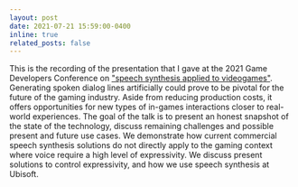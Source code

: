 ```yaml
---
layout: post
date: 2021-07-21 15:59:00-0400
inline: true
related_posts: false
---
```


This is the recording of the presentation that I gave at the 2021 Game Developers Conference on ["speech synthesis applied to videogames"](https://gdcvault.com/play/1027229/Speech-Synthesis-in-the-Context).
\
Generating spoken dialog lines artificially could prove to be pivotal for the future of the gaming industry. Aside from reducing production costs, it offers opportunities for new types of in-games interactions closer to real-world experiences. The goal of the talk is to present an honest snapshot of the state of the technology, discuss remaining challenges and possible present and future use cases. We demonstrate how current commercial speech synthesis solutions do not directly apply to the gaming context where voice require a high level of expressivity. We discuss present solutions to control expressivity, and how we use speech synthesis at Ubisoft.